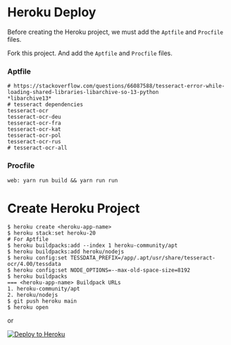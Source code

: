 # Heroku Deploy

Before creating the Heroku project, we must add the `Aptfile` and `Procfile` files.

Fork this project. And add the `Aptfile` and `Procfile` files. 

### Aptfile

```
# https://stackoverflow.com/questions/66087588/tesseract-error-while-loading-shared-libraries-libarchive-so-13-python
*libarchive13*
# tesseract dependencies
tesseract-ocr
tesseract-ocr-deu
tesseract-ocr-fra
tesseract-ocr-kat
tesseract-ocr-pol
tesseract-ocr-rus
# tesseract-ocr-all
```

### Procfile

```
web: yarn run build && yarn run run
```

# Create Heroku Project

```shell
$ heroku create <heroku-app-name>
$ heroku stack:set heroku-20
# For Aptfile
$ heroku buildpacks:add --index 1 heroku-community/apt
$ heroku buildpacks:add heroku/nodejs
$ heroku config:set TESSDATA_PREFIX=/app/.apt/usr/share/tesseract-ocr/4.00/tessdata
$ heroku config:set NODE_OPTIONS=--max-old-space-size=8192
$ heroku buildpacks
=== <heroku-app-name> Buildpack URLs
1. heroku-community/apt
2. heroku/nodejs
$ git push heroku main
$ heroku open
```

or

[![Deploy to Heroku](https://www.herokucdn.com/deploy/button.svg)](https://heroku.com/deploy)
